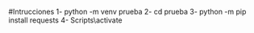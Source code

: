 #Intrucciones
1- python -m venv prueba
2- cd prueba
3- python -m pip install requests
4- Scripts\activate


